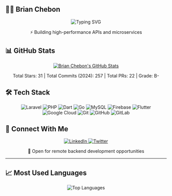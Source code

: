 ## 👨‍💻 Brian Chebon

<p align="center">
  <img src="https://readme-typing-svg.herokuapp.com?font=Fira+Code&pause=1000&color=6A5ACD&center=true&vCenter=true&width=435&lines=Backend+Developer;Laravel+%7C+Dart+%7C+Learning+Golang" alt="Typing SVG" />
</p>

<div align="center">
  
  ⚡ Building high-performance APIs and microservices

</div>

## 📊 GitHub Stats

<div align="center">

[![Brian Chebon's GitHub Stats](https://github-readme-stats.vercel.app/api?username=brian-chebon&show_icons=true&theme=tokyonight&hide_border=true&count_private=true&custom_title=Brian%20Chebon%27s%20GitHub%20Stats)](https://github.com/brian-chebon)

Total Stars: 31 | Total Commits (2024): 257 | Total PRs: 22 | Grade: B-

</div>

## 🛠️ Tech Stack

<div align="center">

![Laravel](https://img.shields.io/badge/LARAVEL-FF2D20?style=for-the-badge&logo=laravel&logoColor=white)
![PHP](https://img.shields.io/badge/PHP-777BB4?style=for-the-badge&logo=php&logoColor=white)
![Dart](https://img.shields.io/badge/DART-0175C2?style=for-the-badge&logo=dart&logoColor=white)
![Go](https://img.shields.io/badge/GO-00ADD8?style=for-the-badge&logo=go&logoColor=white)
![MySQL](https://img.shields.io/badge/MYSQL-4479A1?style=for-the-badge&logo=mysql&logoColor=white)
![Firebase](https://img.shields.io/badge/FIREBASE-FFCA28?style=for-the-badge&logo=firebase&logoColor=black)
![Flutter](https://img.shields.io/badge/FLUTTER-02569B?style=for-the-badge&logo=flutter&logoColor=white)
![Google Cloud](https://img.shields.io/badge/GOOGLE_CLOUD-4285F4?style=for-the-badge&logo=google-cloud&logoColor=white)
![Git](https://img.shields.io/badge/GIT-F05032?style=for-the-badge&logo=git&logoColor=white)
![GitHub](https://img.shields.io/badge/GITHUB-181717?style=for-the-badge&logo=github&logoColor=white)
![GitLab](https://img.shields.io/badge/GITLAB-FCA121?style=for-the-badge&logo=gitlab&logoColor=white)

</div>

## 🤝 Connect With Me

<div align="center">
  <a href="https://www.linkedin.com/in/brianchebon">
    <img src="https://img.shields.io/badge/LINKEDIN-0077B5?style=for-the-badge&logo=linkedin&logoColor=white" alt="LinkedIn"/>
  </a>
  <a href="https://twitter.com/developerbrian">
    <img src="https://img.shields.io/badge/TWITTER-1DA1F2?style=for-the-badge&logo=twitter&logoColor=white" alt="Twitter"/>
  </a>
</div>

<div align="center">
  
  💼 Open for remote backend development opportunities
  
</div>

---

## 📈 Most Used Languages

<div align="center">
  <img src="https://github-readme-stats.vercel.app/api/top-langs/?username=brian-chebon&layout=compact&theme=tokyonight&hide_border=true" alt="Top Languages" />
</div>
